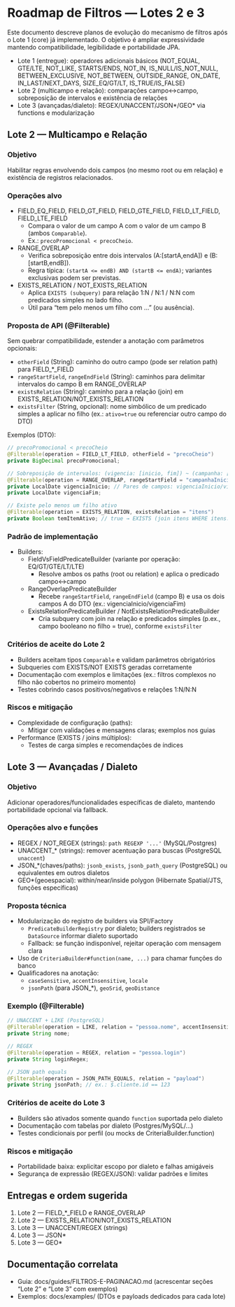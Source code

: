 # Roadmap de Filtros — Lotes 2 e 3

Este documento descreve planos de evolução do mecanismo de filtros após o Lote 1 (core) já implementado. O objetivo é ampliar expressividade mantendo compatibilidade, legibilidade e portabilidade JPA.

- Lote 1 (entregue): operadores adicionais básicos (NOT_EQUAL, GTE/LTE, NOT_LIKE, STARTS/ENDS, NOT_IN, IS_NULL/IS_NOT_NULL, BETWEEN_EXCLUSIVE, NOT_BETWEEN, OUTSIDE_RANGE, ON_DATE, IN_LAST/NEXT_DAYS, SIZE_EQ/GT/LT, IS_TRUE/IS_FALSE)
- Lote 2 (multicampo e relação): comparações campo↔campo, sobreposição de intervalos e existência de relações
- Lote 3 (avançadas/dialeto): REGEX/UNACCENT/JSON*/GEO* via functions e modularização

## Lote 2 — Multicampo e Relação

### Objetivo
Habilitar regras envolvendo dois campos (no mesmo root ou em relação) e existência de registros relacionados.

### Operações alvo
- FIELD_EQ_FIELD, FIELD_GT_FIELD, FIELD_GTE_FIELD, FIELD_LT_FIELD, FIELD_LTE_FIELD
  - Compara o valor de um campo A com o valor de um campo B (ambos `Comparable`).
  - Ex.: `precoPromocional < precoCheio`.
- RANGE_OVERLAP
  - Verifica sobreposição entre dois intervalos (A:[startA,endA]) e (B:[startB,endB]).
  - Regra típica: `(startA <= endB) AND (startB <= endA)`; variantes exclusivas podem ser previstas.
- EXISTS_RELATION / NOT_EXISTS_RELATION
  - Aplica `EXISTS (subquery)` para relação 1:N / N:1 / N:N com predicados simples no lado filho.
  - Útil para “tem pelo menos um filho com …” (ou ausência).

### Proposta de API (@Filterable)
Sem quebrar compatibilidade, estender a anotação com parâmetros opcionais:
- `otherField` (String): caminho do outro campo (pode ser relation path) para FIELD_*_FIELD
- `rangeStartField`, `rangeEndField` (String): caminhos para delimitar intervalos do campo B em RANGE_OVERLAP
- `existsRelation` (String): caminho para a relação (join) em EXISTS_RELATION/NOT_EXISTS_RELATION
- `existsFilter` (String, opcional): nome simbólico de um predicado simples a aplicar no filho (ex.: `ativo=true` ou referenciar outro campo do DTO)

Exemplos (DTO):
```java
// precoPromocional < precoCheio
@Filterable(operation = FIELD_LT_FIELD, otherField = "precoCheio")
private BigDecimal precoPromocional;

// Sobreposição de intervalos: (vigencia: [inicio, fim]) ~ (campanha: [campanhaInicio, campanhaFim])
@Filterable(operation = RANGE_OVERLAP, rangeStartField = "campanhaInicio", rangeEndField = "campanhaFim")
private LocalDate vigenciaInicio; // Pares de campos: vigenciaInicio/vigenciaFim
private LocalDate vigenciaFim;

// Existe pelo menos um filho ativo
@Filterable(operation = EXISTS_RELATION, existsRelation = "itens")
private Boolean temItemAtivo; // true → EXISTS (join itens WHERE itens.ativo = true)
```

### Padrão de implementação
- Builders:
  - FieldVsFieldPredicateBuilder (variante por operação: EQ/GT/GTE/LT/LTE)
    - Resolve ambos os paths (root ou relation) e aplica o predicado campo↔campo
  - RangeOverlapPredicateBuilder
    - Recebe `rangeStartField`, `rangeEndField` (campo B) e usa os dois campos A do DTO (ex.: vigenciaInicio/vigenciaFim)
  - ExistsRelationPredicateBuilder / NotExistsRelationPredicateBuilder
    - Cria subquery com join na relação e predicados simples (p.ex., campo booleano no filho = true), conforme `existsFilter`

### Critérios de aceite do Lote 2
- Builders aceitam tipos `Comparable` e validam parâmetros obrigatórios
- Subqueries com EXISTS/NOT EXISTS geradas corretamente
- Documentação com exemplos e limitações (ex.: filtros complexos no filho não cobertos no primeiro momento)
- Testes cobrindo casos positivos/negativos e relações 1:N/N:N

### Riscos e mitigação
- Complexidade de configuração (paths):
  - Mitigar com validações e mensagens claras; exemplos nos guias
- Performance (EXISTS / joins múltiplos):
  - Testes de carga simples e recomendações de índices

## Lote 3 — Avançadas / Dialeto

### Objetivo
Adicionar operadores/funcionalidades específicas de dialeto, mantendo portabilidade opcional via fallback.

### Operações alvo e funções
- REGEX / NOT_REGEX (strings): `path REGEXP '...'` (MySQL/Postgres)
- UNACCENT_* (strings): remover acentuação para buscas (PostgreSQL `unaccent`)
- JSON_*(chaves/paths): `jsonb_exists`, `jsonb_path_query` (PostgreSQL) ou equivalentes em outros dialetos
- GEO*(geoespacial): within/near/inside polygon (Hibernate Spatial/JTS, funções específicas)

### Proposta técnica
- Modularização do registro de builders via SPI/Factory
  - `PredicateBuilderRegistry` por dialeto; builders registrados se `DataSource` informar dialeto suportado
  - Fallback: se função indisponível, rejeitar operação com mensagem clara
- Uso de `CriteriaBuilder#function(name, ...)` para chamar funções do banco
- Qualificadores na anotação:
  - `caseSensitive`, `accentInsensitive`, `locale`
  - `jsonPath` (para JSON_*), `geoSrid`, `geoDistance`

### Exemplo (@Filterable)
```java
// UNACCENT + LIKE (PostgreSQL)
@Filterable(operation = LIKE, relation = "pessoa.nome", accentInsensitive = true)
private String nome;

// REGEX
@Filterable(operation = REGEX, relation = "pessoa.login")
private String loginRegex;

// JSON path equals
@Filterable(operation = JSON_PATH_EQUALS, relation = "payload")
private String jsonPath; // ex.: $.cliente.id == 123
```

### Critérios de aceite do Lote 3
- Builders são ativados somente quando `function` suportada pelo dialeto
- Documentação com tabelas por dialeto (Postgres/MySQL/…)
- Testes condicionais por perfil (ou mocks de CriteriaBuilder.function)

### Riscos e mitigação
- Portabilidade baixa: explicitar escopo por dialeto e falhas amigáveis
- Segurança de expressão (REGEX/JSON): validar padrões e limites

## Entregas e ordem sugerida
1) Lote 2 — FIELD_*_FIELD e RANGE_OVERLAP
2) Lote 2 — EXISTS_RELATION/NOT_EXISTS_RELATION
3) Lote 3 — UNACCENT/REGEX (strings)
4) Lote 3 — JSON*
5) Lote 3 — GEO*

## Documentação correlata
- Guia: docs/guides/FILTROS-E-PAGINACAO.md (acrescentar seções “Lote 2” e “Lote 3” com exemplos)
- Exemplos: docs/examples/ (DTOs e payloads dedicados para cada lote)

